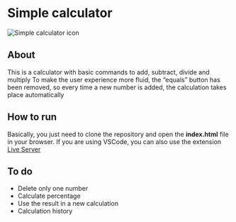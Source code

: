 # Simple calculator
![Simple calculator icon](https://i.ibb.co/f8b4wN2/simple-calculator-icon.png)
## About
This is a calculator with basic commands to add, subtract, divide and multiply
To make the user experience more fluid, the “equals” button has been removed, so every time a new number is added, the calculation takes place automatically
## How to run
Basically, you just need to clone the repository and open the **index.html** file in your browser.
If you are using VSCode, you can also use the extension [Live Server](https://marketplace.visualstudio.com/items?itemName=ritwickdey.LiveServer)
## To do
 - Delete only one number
 - Calculate percentage
 - Use the result in a new calculation
 - Calculation history